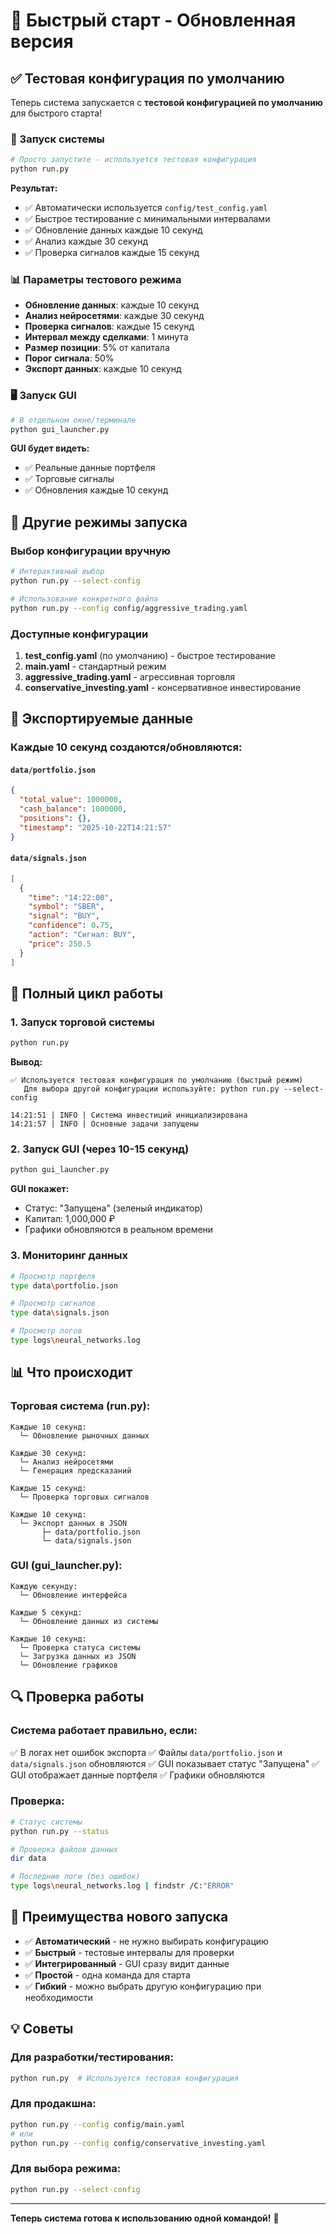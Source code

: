 # 🚀 Быстрый старт - Обновленная версия

## ✅ Тестовая конфигурация по умолчанию

Теперь система запускается с **тестовой конфигурацией по умолчанию** для быстрого старта!

### 🎯 Запуск системы

```bash
# Просто запустите - используется тестовая конфигурация
python run.py
```

**Результат:**
- ✅ Автоматически используется `config/test_config.yaml`
- ✅ Быстрое тестирование с минимальными интервалами
- ✅ Обновление данных каждые 10 секунд
- ✅ Анализ каждые 30 секунд
- ✅ Проверка сигналов каждые 15 секунд

### 📊 Параметры тестового режима

- **Обновление данных**: каждые 10 секунд
- **Анализ нейросетями**: каждые 30 секунд  
- **Проверка сигналов**: каждые 15 секунд
- **Интервал между сделками**: 1 минута
- **Размер позиции**: 5% от капитала
- **Порог сигнала**: 50%
- **Экспорт данных**: каждые 10 секунд

### 🖥️ Запуск GUI

```bash
# В отдельном окне/терминале
python gui_launcher.py
```

**GUI будет видеть:**
- ✅ Реальные данные портфеля
- ✅ Торговые сигналы
- ✅ Обновления каждые 10 секунд

## 🔧 Другие режимы запуска

### Выбор конфигурации вручную

```bash
# Интерактивный выбор
python run.py --select-config

# Использование конкретного файла
python run.py --config config/aggressive_trading.yaml
```

### Доступные конфигурации

1. **test_config.yaml** (по умолчанию) - быстрое тестирование
2. **main.yaml** - стандартный режим
3. **aggressive_trading.yaml** - агрессивная торговля
4. **conservative_investing.yaml** - консервативное инвестирование

## 📁 Экспортируемые данные

### Каждые 10 секунд создаются/обновляются:

#### `data/portfolio.json`
```json
{
  "total_value": 1000000,
  "cash_balance": 1000000,
  "positions": {},
  "timestamp": "2025-10-22T14:21:57"
}
```

#### `data/signals.json`
```json
[
  {
    "time": "14:22:00",
    "symbol": "SBER",
    "signal": "BUY",
    "confidence": 0.75,
    "action": "Сигнал: BUY",
    "price": 250.5
  }
]
```

## 🎯 Полный цикл работы

### 1. Запуск торговой системы

```bash
python run.py
```

**Вывод:**
```
✅ Используется тестовая конфигурация по умолчанию (быстрый режим)
   Для выбора другой конфигурации используйте: python run.py --select-config

14:21:51 | INFO | Система инвестиций инициализирована
14:21:57 | INFO | Основные задачи запущены
```

### 2. Запуск GUI (через 10-15 секунд)

```bash
python gui_launcher.py
```

**GUI покажет:**
- Статус: "Запущена" (зеленый индикатор)
- Капитал: 1,000,000 ₽
- Графики обновляются в реальном времени

### 3. Мониторинг данных

```bash
# Просмотр портфеля
type data\portfolio.json

# Просмотр сигналов
type data\signals.json

# Просмотр логов
type logs\neural_networks.log
```

## 📊 Что происходит

### Торговая система (run.py):

```
Каждые 10 секунд:
  └─ Обновление рыночных данных
  
Каждые 30 секунд:
  └─ Анализ нейросетями
  └─ Генерация предсказаний
  
Каждые 15 секунд:
  └─ Проверка торговых сигналов
  
Каждые 10 секунд:
  └─ Экспорт данных в JSON
       ├─ data/portfolio.json
       └─ data/signals.json
```

### GUI (gui_launcher.py):

```
Каждую секунду:
  └─ Обновление интерфейса
  
Каждые 5 секунд:
  └─ Обновление данных из системы
  
Каждые 10 секунд:
  └─ Проверка статуса системы
  └─ Загрузка данных из JSON
  └─ Обновление графиков
```

## 🔍 Проверка работы

### Система работает правильно, если:

✅ В логах нет ошибок экспорта
✅ Файлы `data/portfolio.json` и `data/signals.json` обновляются
✅ GUI показывает статус "Запущена"
✅ GUI отображает данные портфеля
✅ Графики обновляются

### Проверка:

```bash
# Статус системы
python run.py --status

# Проверка файлов данных
dir data

# Последние логи (без ошибок)
type logs\neural_networks.log | findstr /C:"ERROR"
```

## 🎉 Преимущества нового запуска

- ✅ **Автоматический** - не нужно выбирать конфигурацию
- ✅ **Быстрый** - тестовые интервалы для проверки
- ✅ **Интегрированный** - GUI сразу видит данные
- ✅ **Простой** - одна команда для старта
- ✅ **Гибкий** - можно выбрать другую конфигурацию при необходимости

## 💡 Советы

### Для разработки/тестирования:
```bash
python run.py  # Используется тестовая конфигурация
```

### Для продакшна:
```bash
python run.py --config config/main.yaml
# или
python run.py --config config/conservative_investing.yaml
```

### Для выбора режима:
```bash
python run.py --select-config
```

---

**Теперь система готова к использованию одной командой!** 🚀
